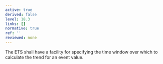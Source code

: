 ```yaml
---
active: true
derived: false
level: 18.3
links: []
normative: true
ref: ''
reviewed: none
---
```


The ETS shall have a facility for specifying the time window over which to calculate the trend for an event value.

